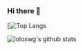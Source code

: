 ### Hi there 👋
[![Top Langs](https://github-readme-stats.vercel.app/api/top-langs/?username=loloxwg&layout=compact)

![loloxwg's github stats](https://github-readme-stats.vercel.app/api?username=loloxwg&theme=dracula&show_icons=true)

<!--
**loloxwg/loloxwg** is a ✨ _special_ ✨ repository because its `README.md` (this file) appears on your GitHub profile.

Here are some ideas to get you started:

- 🔭 I’m currently working on ...
- 🌱 I’m currently learning ...
- 👯 I’m looking to collaborate on ...
- 🤔 I’m looking for help with ...
- 💬 Ask me about ...
- 📫 How to reach me: ...
- 😄 Pronouns: ...
- ⚡ Fun fact: ...
-->
